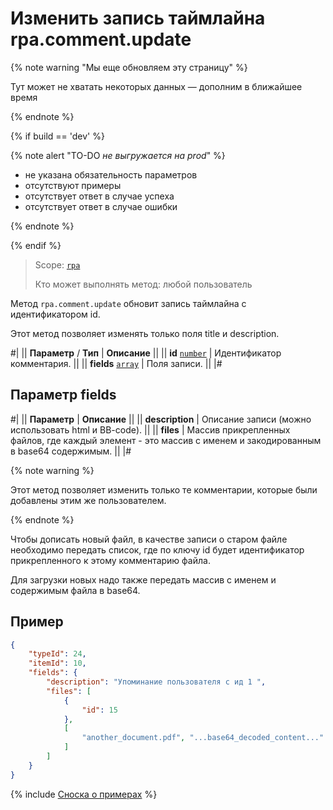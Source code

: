 # Изменить запись таймлайна rpa.comment.update

{% note warning "Мы еще обновляем эту страницу" %}

Тут может не хватать некоторых данных — дополним в ближайшее время

{% endnote %}

{% if build == 'dev' %}

{% note alert "TO-DO _не выгружается на prod_" %}

- не указана обязательность параметров
- отсутствуют примеры
- отсутствует ответ в случае успеха
- отсутствует ответ в случае ошибки

{% endnote %}

{% endif %}

> Scope: [`rpa`](../../../scopes/permissions.md)
>
> Кто может выполнять метод: любой пользователь

Метод `rpa.comment.update` обновит запись таймлайна с идентификатором id.

Этот метод позволяет изменять только поля title и description.

#|
|| **Параметр** / **Тип** | **Описание** ||
|| **id** 
[`number`](../../../data-types.md) | Идентификатор комментария. ||
|| **fields** 
[`array`](../../../data-types.md) | Поля записи. ||
|#

## Параметр fields

#|
|| **Параметр** | **Описание** ||
|| **description** | Описание записи (можно использовать html и BB-code). ||
|| **files** | Массив прикрепленных файлов, где каждый элемент - это массив с именем и закодированным в base64 содержимым. ||
|#

{% note warning %}

Этот метод позволяет изменить только те комментарии, которые были добавлены этим же пользователем.

{% endnote %}

Чтобы дописать новый файл, в качестве записи о старом файле необходимо передать список, где по ключу id будет идентификатор прикрепленного к этому комментарию файла.

Для загрузки новых надо также передать массив с именем и содержимым файла в base64.

## Пример

```json
{
    "typeId": 24,
    "itemId": 10,
    "fields": {
        "description": "Упоминание пользователя с ид 1 ",
        "files": [
            {
                "id": 15
            },
            [
                "another_document.pdf", "...base64_decoded_content..."
            ]
        ]
    }
}
```

{% include [Сноска о примерах](../../../../_includes/examples.md) %}